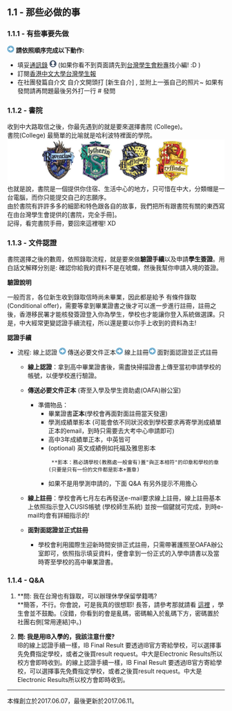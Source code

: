 ## **1.1 - 那些必做的事**

### 1.1.1 - 有些事要先做

![](/assets/arrow-up.png) **請依照順序完成以下動作:**

* 填妥[通訊錄](https://www.facebook.com/groups/162461677166537/permalink/1293845780694782/) ![](/assets/profle.png) \(如果你看不到頁面請先到[台灣學生會粉專](https://www.facebook.com/CUHK.Taiwanese.Student.Association/)找小編! :D \)
* 訂閱[香港中文大學台灣學生報](https://www.facebook.com/cuhktsanews/)
* 在社團發篇自介文  自介文開頭打 \[新生自介\] , 並附上一張自己的照片~ 如果有發問請再問題最後另外打一行 ‪\#‎ 發問‬

### 1.1.2 - 書院

收到中大路取信之後，你最先遇到的就是要來選擇書院 \(College\)。  
書院\(College\) 最簡單的比喻就是哈利波特裡面的學院。  
![](/assets/Harry-Potter-House-Logos-2.jpg)  
也就是說，書院是一個提供你住宿、生活中心的地方，只可惜在中大，分類帽是一台電腦，而你只能提交自己的志願序。  
由於書院有許許多多的細節和特色跟各自的故事，我們把所有跟書院有關的東西寫在由台灣學生會提供的\[書院，完全手冊\]。  
記得，看完書院手冊，要回來這裡喔! XD

### **1.1.3 - 文件認證**

書院選擇之後的數周，依照錄取流程，就是要來做**驗證手續**以及申請**學生簽證**。用白話文解釋分別是: 確認你給我的資料不是在唬爛，然後我幫你申請入境的簽證。

**驗證說明**

一般而言，各位新生收到錄取信時尚未畢業，因此都是給予 有條件錄取 \(Conditional offer\)，需要等拿到畢業證書之後才可以進一步進行註冊，註冊之後，香港移民署才能核發簽證登入你為學生，學校也才能讓你登入系統做選課。只是，中大經常更變認證手續流程，所以還是要以你手上收到的資料為主!

**認證手續**

* 流程: 線上認證 ![](/assets/arrow-up.png) 傳送必要文件正本![](/assets/arrow-up.png) 線上註冊![](/assets/arrow-up.png) 面對面認證並正式註冊

  * **線上認證**：拿到高中畢業證書後，需盡快掃描證書上傳至當初申請學校的帳號，以便學校進行驗證。

  * **傳送必要文件正本** \(寄至入學及學生資助處\(OAFA\)辦公室\)

    * 準備物品：
      * 畢業證書**正本**\(學校會再面對面註冊當天發還\)
      * 學測成績單影本 \(可能會依不同狀況收到學校要求再寄學測成績單正本的email，到時只需要去大考中心申請即可\)
      * 高中3年成績單正本，中英皆可
      * \(optional\) 英文成績例如托福及雅思影本
        ```
         **影本：務必請學校(教務處一般會有)蓋"與正本相符"的印章和學校的章(只要是只有一份的文件都是影本+蓋章)
        ```
      * 如果不是用學測申請的，下面 Q&A 有另外提示不用擔心

  * **線上註冊**：學校會再七月左右再發送e-mail要求線上註冊，線上註冊基本上依照指示登入CUSIS帳號 \(學校師生系統\) 並按一個鍵就可完成，到時e-mail均會有詳細指示的!

  * **面對面認證並正式註冊**

    * 學校會利用國際生迎新時間安排正式註冊，只需帶著護照至OAFA辦公室即可，依照指示填妥資料，便會拿到一份正式的入學申請書以及當時寄至學校的高中畢業證書。

### **1.1.4 - Q&A**

1. **問: 我在台灣也有錄取，可以辦理休學保留學籍嗎?  
   **簡答，不行。你會說，可是我真的很想耶! 長答，請參考那就請看 [這裡](https://cryptobin.co/d8u6c1x8) ，學生會並不鼓勵。\(沒錯，你看到的會是亂碼，密碼輸入於亂碼下方，密碼置於社團右側\[常用連結\]中。\)

2. **問: 我是用IB入學的，我該注意什麼?**  
   IB的線上認證手續一樣，IB Final Result 要透過IB官方寄給學校，可以選擇事先免費指定學校，或者之後買result request。中大是Electronic Results所以校方會即時收到。的線上認證手續一樣，IB Final Result 要透過IB官方寄給學校，可以選擇事先免費指定學校，或者之後買result request。中大是Electronic Results所以校方會即時收到。

---
本條創立於2017.06.07，最後更新於2017.06.11。




